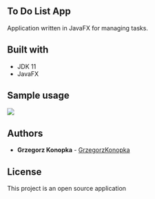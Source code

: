 ## To Do List App

Application written in JavaFX for managing tasks.

## Built with

* JDK 11
* JavaFX

## Sample usage

![](https://github.com/konopkagrzegorz/ToDoList/todolist.gif )

## Authors

* **Grzegorz Konopka**  - [GrzegorzKonopka](https://github.com/konopkagrzegorz)

## License

This project is an open source application
